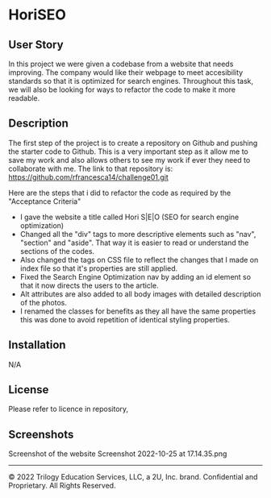 # HoriSEO

## User Story
In this project we were given a codebase from a website that needs improving. The company would like their webpage to meet accesibility standards so that it is optimized for search engines. Throughout this task, we will also be looking for ways to refactor the code to make it more readable.

## Description 
The first step of the project is to create a repository on Github and pushing the starter code to Github. This is a very important step as it allow me to save my work and also allows others to see my work if ever they need to collaborate with me. The link to that repository is: https://github.com/rfrancesca14/challenge01.git

Here are the steps that i did to refactor the code as required by the "Acceptance Criteria"
 * I gave the website a title called Hori S|E|O (SEO for search engine optimization)
 * Changed all the "div" tags to more descriptive elements such as "nav", "section" and "aside". That way it is easier to read or understand the sections of the codes. 
 * Also changed the tags on CSS file to reflect the changes that I made on index file so that it's properties are still applied. 
 * Fixed the Search Engine Optimization nav by adding an id element so that it now directs the users to the article.
 * Alt attributes are also added to all body images with detailed description of the photos.
 * I renamed the classes for benefits as they all have the same properties this was done to avoid repetition of identical styling properties.



## Installation

N/A



## License

Please refer to licence in repository,

## Screenshots

Screenshot of the website
Screenshot 2022-10-25 at 17.14.35.png



---

© 2022 Trilogy Education Services, LLC, a 2U, Inc. brand. Confidential and Proprietary. All Rights Reserved.
